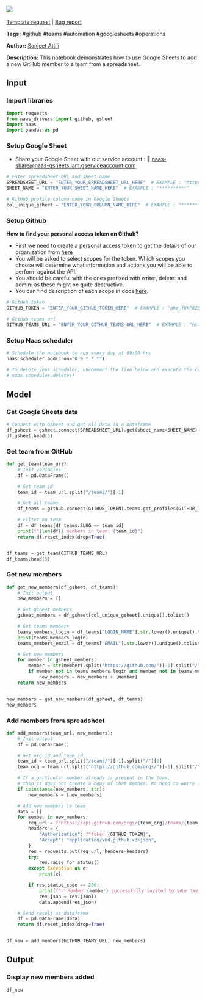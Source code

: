 <a href="https://app.naas.ai/user-redirect/naas/downloader?url=https://raw.githubusercontent.com/jupyter-naas/awesome-notebooks/master/Google%20Sheets/Google_Sheets_Add_new_github_member_to_team_from_spreadsheet.ipynb" target="_parent"><img src="https://naasai-public.s3.eu-west-3.amazonaws.com/open_in_naas.svg"/></a><br><br><a href="https://github.com/jupyter-naas/awesome-notebooks/issues/new?assignees=&labels=&template=template-request.md&title=Tool+-+Action+of+the+notebook+">Template request</a> | <a href="https://github.com/jupyter-naas/awesome-notebooks/issues/new?assignees=&labels=bug&template=bug_report.md&title=Google+Sheets+-+Add+new+github+member+to+team+from+spreadsheet:+Error+short+description">Bug report</a>

**Tags:** #github #teams #automation #googlesheets #operations

**Author:** [Sanjeet Attili](https://linkedin.com/in/sanjeet-attili-760bab190/)


**Description:** This notebook demonstrates how to use Google Sheets to add a new GitHub member to a team from a spreadsheet.

## Input

### Import libraries


```python
import requests
from naas_drivers import github, gsheet
import naas
import pandas as pd
```

### Setup Google Sheet
- Share your Google Sheet with our service account : 🔗 naas-share@naas-gsheets.iam.gserviceaccount.com


```python
# Enter spreadsheet URL and sheet name
SPREADSHEET_URL = "ENTER_YOUR_SPREADSHEET_URL_HERE"  # EXAMPLE : "https://docs.google.com/spreadsheets/d/**********"
SHEET_NAME = "ENTER_YOUR_SHEET_NAME_HERE"  # EXAMPLE : "**********"

# GitHub profile column name in Google Sheets
col_unique_gsheet = "ENTER_YOUR_COLUMN_NAME_HERE"  # EXAMPLE : "**********"
```

### Setup Github
**How to find your personal access token on Github?**

- First we need to create a personal access token to get the details of our organization from [here](https://github.com/settings/tokens)
- You will be asked to select scopes for the token. Which scopes you choose will determine what information and actions you will be able to perform against the API.
- You should be careful with the ones prefixed with write:, delete: and admin: as these might be quite destructive.
- You can find description of each scope in docs [here](https://docs.github.com/en/developers/apps/building-oauth-apps/scopes-for-oauth-apps).


```python
# GitHub token
GITHUB_TOKEN = "ENTER_YOUR_GITHUB_TOKEN_HERE"  # EXAMPLE : "ghp_fUYP0Z5i29AG4ggX8owctGnHU**********"

# GitHub teams url
GITHUB_TEAMS_URL = "ENTER_YOUR_GITHUB_TEAMS_URL_HERE"  # EXAMPLE : "https://github.com/orgs/jupyter-naas/teams/opensource-contributors"
```

### Setup Naas scheduler


```python
# Schedule the notebook to run every day at 09:00 hrs
naas.scheduler.add(cron="0 9 * * *")

# To delete your scheduler, uncomment the line below and execute the cell
# naas.scheduler.delete()
```

## Model

### Get Google Sheets data


```python
# Connect with Gsheet and get all data in a dataframe
df_gsheet = gsheet.connect(SPREADSHEET_URL).get(sheet_name=SHEET_NAME)
df_gsheet.head(5)
```

### Get team from GitHub


```python
def get_team(team_url):
    # Init variables
    df = pd.DataFrame()

    # Get team id
    team_id = team_url.split("/teams/")[-1]

    # Get all teams
    df_teams = github.connect(GITHUB_TOKEN).teams.get_profiles(GITHUB_TEAMS_URL)

    # Filter on team
    df = df_teams[df_teams.SLUG == team_id]
    print(f"{len(df)} members in team: {team_id}")
    return df.reset_index(drop=True)


df_teams = get_team(GITHUB_TEAMS_URL)
df_teams.head(5)
```

### Get new members


```python
def get_new_members(df_gsheet, df_teams):
    # Init output
    new_members = []

    # Get gsheet members
    gsheet_members = df_gsheet[col_unique_gsheet].unique().tolist()

    # Get teams members
    teams_members_login = df_teams["LOGIN_NAME"].str.lower().unique().tolist()
    print(teams_members_login)
    teams_members_email = df_teams["EMAIL"].str.lower().unique().tolist()

    # Get new members
    for member in gsheet_members:
        member = str(member).split("https://github.com/")[-1].split("/")[0].lower()
        if member not in teams_members_login and member not in teams_members_email:
            new_members = new_members + [member]
    return new_members


new_members = get_new_members(df_gsheet, df_teams)
new_members
```

### Add members from spreadsheet


```python
def add_members(team_url, new_members):
    # Init output
    df = pd.DataFrame()

    # Get org id and team id
    team_id = team_url.split("/teams/")[-1].split("/")[0]
    team_org = team_url.split("https://github.com/orgs/")[-1].split("/")[0]

    # If a particular member already is present in the team,
    # then it does not create a copy of that member. No need to worry :)
    if isinstance(new_members, str):
        new_members = [new_members]

    # Add new members to team
    data = []
    for member in new_members:
        req_url = f"https://api.github.com/orgs/{team_org}/teams/{team_id}/memberships/{member}"
        headers = {
            "Authorization": f"token {GITHUB_TOKEN}",
            "Accept": "application/vnd.github.v3+json",
        }
        res = requests.put(req_url, headers=headers)
        try:
            res.raise_for_status()
        except Exception as e:
            print(e)

        if res.status_code == 200:
            print(f"✅ Member {member} successfully invited to your team {team_id}")
            res_json = res.json()
            data.append(res_json)

    # Send result as dataframe
    df = pd.DataFrame(data)
    return df.reset_index(drop=True)


df_new = add_members(GITHUB_TEAMS_URL, new_members)
```

## Output

### Display new members added


```python
df_new
```
